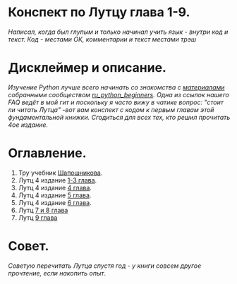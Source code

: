 # Конспект по Лутцу глава 1-9.

*Написал, когда был глупым и только начинал учить язык - внутри код и текст. Код - местами ОК, комментарии и текст местами трэш*

# Дисклеймер и описание.

*Изучение Python лучше всего начинать со знакомства с [материалами](https://github.com/ru-python-beginners/faq/blob/master/README.md) собранными сообществом [ru_python_beginners](https://t.me/ru_python_beginners). Одна из ссылок нашего FAQ ведёт в мой гит и поскольку я часто вижу в чатике вопрос: "стоит ли читать Лутца" -вот вам  конспект с кодом к первым главам этой фундаментальной книжки. Сгодиться для всех тех, кто решил прочитать 4ое издание.*

# Оглавление.

1. Тру учебник [Шапошникова](https://github.com/HorusHeresyHeretic/Learning-Python-from-zero/tree/master/Lesson-1).
2. Лутц 4 издание [1-3 глава](https://github.com/HorusHeresyHeretic/Learning-Python-from-zero/tree/master/Lesson-2).
3. Лутц 4 издание [4 глава](https://github.com/HorusHeresyHeretic/Learning-Python-from-zero/tree/master/Lesson-3).
4. Лутц 4 издание [5 глава](https://github.com/HorusHeresyHeretic/Learning-Python-from-zero/tree/master/Lesson-4).
5. Лутц 4 издание [6 глава](https://github.com/HorusHeresyHeretic/Learning-Python-from-zero/tree/master/Lesson-5).
6. Лутц [7 и 8 глава](https://github.com/HorusHeresyHeretic/Learning-Python-from-zero/tree/master/Lesson-6)
7. Лутц [9 глава](https://github.com/HorusHeresyHeretic/Learning-Python-from-zero/tree/master/Lesson-7)

# Совет.

*Советую перечитать Лутца спустя год - у книги совсем другое прочтение, если накопить опыт*.
